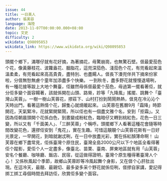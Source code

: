 ```yaml
---
issue: 44
title: 一日美人
author: 張美容
language: 海陸
date: 2013-11-07T00:00:00.000+08:00
topic: 文史
difficulty: 2
wikidata: Q98095853
wikidata_link: https://www.wikidata.org/wiki/Q98095853
---
```

頭擺个鄉下，滿哪仔就有花好摘，為著摘花，毋驚崩崗，也無驚石壁。𠊎最愛茄色个花，像黃藤枝花、波籮盎花、胭脂花，這兜深茄色、淺茄色个花，有兜看起來溫溫柔柔，有兜看起來高高貴貴，盡特別、也盡餳人。𠊎長下湊兜伴共下摘來份家啦，分𠊎無愁無慮个童年加添盡多个快樂。
一到秋冬，盡多野花就慢慢退場咧，有一種花接等跋上大地个舞臺，佢雖然毋係𠊎最愛个茄色，毋過第一擺看著佢，就分佢多變个面容餳著，該就係開在山頭、路脣，跈等「九降風」搖擺、跳舞个「臺灣山芙蓉」。一樹一樹山芙蓉花，摎莊下、山村打扮到鬧鬧熱熱，𠊎見在冷沁沁个天時出門，看著這熱情个花，歸隻心就燒暖起來。
山芙蓉在舊曆9月「霜降」時節開花，天氣緊冷，花就緊開緊鬧，所以佢也有一個盡文雅个名，安到「拒霜」。又因為佢朝晨頭開个花係白色，到晝變成粉紅色，臨暗仔又轉到桃紅色，花色一日三變，所以又有「千面美人」、「三醉芙蓉」个稱呼。頭擺鄉下人看著這種花會隨等時間改變花色，還摎佢安到「鬼花」，實在生趣。可惜這靚靚个山芙蓉花斯有一日好光景定，一早開花，到暗就謝忒咧，在一日中放盡光彩，實在係紅顏薄命啊！
山芙蓉在鄉下盡常見，佢係臺灣个原住民，臺灣全島2000公尺以下个地區全看得著佢个蹤影，愛佢个人一定盡多，像臺北、苗栗、臺南、屏東地區就有用「山芙蓉」安名个餐廳、咖啡廳、飯店、民宿，從這做得證明，臺灣个原生種得著臺灣人个心！
又係秋風起个季節，故鄉山芙蓉跈等冷風起舞个身影，又在𠊎个心肝肚出現。在這冷天，最靚、最親切、最多姿多采个野花就係佢咧，𠊎摎自家講，愛記得挷工挷工尋個時間去拜訪佢，欣賞佢多變个面容。